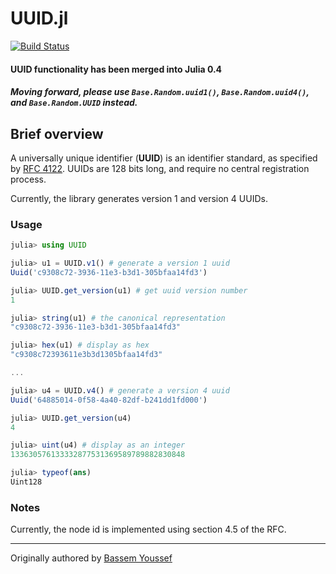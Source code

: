 # UUID.jl
[![Build Status](https://travis-ci.org/forio/UUID.jl.png?branch=master)](https://travis-ci.org/forio/UUID.jl)

#### UUID functionality has been merged into Julia 0.4
##### Moving forward, please use `Base.Random.uuid1()`, `Base.Random.uuid4()`, and `Base.Random.UUID` instead.

## Brief overview

A universally unique identifier (**UUID**) is an identifier standard, as specified by [RFC 4122](http://www.ietf.org/rfc/rfc4122.txt). UUIDs are 128 bits long, and require no central registration process.

Currently, the library generates version 1 and version 4 UUIDs.

### Usage

```julia
julia> using UUID

julia> u1 = UUID.v1() # generate a version 1 uuid
Uuid('c9308c72-3936-11e3-b3d1-305bfaa14fd3')

julia> UUID.get_version(u1) # get uuid version number
1

julia> string(u1) # the canonical representation
"c9308c72-3936-11e3-b3d1-305bfaa14fd3"

julia> hex(u1) # display as hex
"c9308c72393611e3b3d1305bfaa14fd3"

...

julia> u4 = UUID.v4() # generate a version 4 uuid
Uuid('64885014-0f58-4a40-82df-b241dd1fd000')

julia> UUID.get_version(u4)
4

julia> uint(u4) # display as an integer
133630576133332877531369589789882830848

julia> typeof(ans)
Uint128
```

### Notes
Currently, the node id is implemented using section 4.5 of the RFC.

-------

Originally authored by [Bassem Youssef](https://github.com/bass3m)
